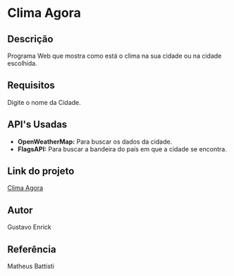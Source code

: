 # Clima Agora

## Descrição
Programa Web que mostra como está o clima na sua cidade ou na cidade escolhida.

## Requisitos
Digite o nome da Cidade.

## API's Usadas
- **OpenWeatherMap:** Para buscar os dados da cidade.
- **FlagsAPI:** Para buscar a bandeira do país em que a cidade se encontra.

## Link do projeto
[Clima Agora](https://clima-agora-gustavo.netlify.app/)
## Autor
Gustavo Enrick

## Referência
Matheus Battisti
